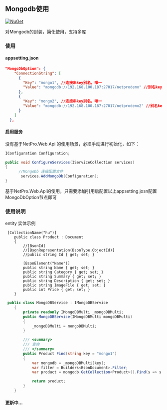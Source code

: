 
## Mongodb使用
 [![NuGet](https://img.shields.io/nuget/v/NetPro.MongoDb.svg)](https://nuget.org/packages/NetPro.MongoDb)

对Mongodb的封装，简化使用，支持多库

### 使用

#### appsetting.json 

```json
"MongoDbOption": {
    "ConnectionString": [
      {
        "Key": "mongo1", //连接串key别名，唯一
        "Value": "mongodb://192.168.100.187:27017/netprodemo" //别名key对应的连接串
      },
      {
        "Key": "mongo2", //连接串key别名，唯一
        "Value": "mongodb://192.168.100.187:27017/netprodemo2" //别名key对应的连接串
      }
    ]
  },

```
#### 启用服务
没有基于NetPro.Web.Api 的使用场景，必须手动进行初始化，如下：
```csharp
IConfiguration Configuration;

public void ConfigureServices(IServiceCollection services)
{
      //MongoDb 连接配置文件
       services.AddMongoDb(Configuration);
}
```

基于NetPro.Web.Api的使用，只需要添加引用后配置以上appsetting.josn配置MongoDbOption节点即可

### 使用说明
 entity 实体示例
```chsarp
 [CollectionName("hu")]
    public class Product : Document
    {
        //[BsonId]
        //[BsonRepresentation(BsonType.ObjectId)]
        //public string Id { get; set; }

        [BsonElement("Name")]
        public string Name { get; set; }
        public string Category { get; set; }
        public string Summary { get; set; }
        public string Description { get; set; }
        public string ImageFile { get; set; }
        public int Price { get; set; }
    }
```
```csharp
 public class MongoDBService : IMongoDBService
    {
        private readonly IMongoDBMulti _mongoDBMulti;
        public MongoDBService(IMongoDBMulti mongoDBMulti)
        {
            _mongoDBMulti = mongoDBMulti;
        }

        /// <summary>
        /// 查询
        /// </summary>
        public Product Find(string key = "mongo1")
        {
            var mongodb = _mongoDBMulti[key];
            var filter = Builders<BsonDocument>.Filter;
            var product = mongodb.GetCollection<Product>().Find(s => s.Category == "").FirstOrDefault();

            return product;
        }
    }
```

#### 更新中...

